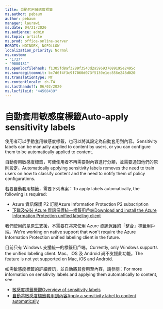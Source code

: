 ```yaml
---
title: 自動套用敏感度標籤
ms.author: pebaum
author: pebaum
manager: laurawi
ms.date: 04/21/2020
ms.audience: admin
ms.topic: article
ms.prod: office-online-server
ROBOTS: NOINDEX, NOFOLLOW
localization_priority: Normal
ms.custom:
- "1737"
- "9000181"
ms.openlocfilehash: f1305fd8af3289f3543d2a596937089195e2495c
ms.sourcegitcommit: bc7d6f4f3c9f7060d073f5130e1ec856e248d020
ms.translationtype: MT
ms.contentlocale: zh-TW
ms.lasthandoff: 06/02/2020
ms.locfileid: "44508439"
---
```

# <a name="auto-apply-sensitivity-labels"></a><span data-ttu-id="367c6-102">自動套用敏感度標籤</span><span class="sxs-lookup"><span data-stu-id="367c6-102">Auto-apply sensitivity labels</span></span>

<span data-ttu-id="367c6-103">使用者可以手動套用敏感度標籤，也可以將其設定為自動套用到內容。</span><span class="sxs-lookup"><span data-stu-id="367c6-103">Sensitivity labels can be manually applied to content by users, or you can configure them to be automatically applied to content.</span></span>

<span data-ttu-id="367c6-104">自動套用敏感度標籤，可使使用者不再需要對內容進行分類，並需要通知他們的原則設定。</span><span class="sxs-lookup"><span data-stu-id="367c6-104">Automatically applying sensitivity labels removes the need to train users on how to classify content and the need to notify them of policy configurations.</span></span>

<span data-ttu-id="367c6-105">若要自動套用標籤，需要下列專案：</span><span class="sxs-lookup"><span data-stu-id="367c6-105">To apply labels automatically, the following is required:</span></span>

- <span data-ttu-id="367c6-106">Azure 資訊保護 P2 訂閱</span><span class="sxs-lookup"><span data-stu-id="367c6-106">Azure Information Protection P2 subscription</span></span>
- [<span data-ttu-id="367c6-107">下載及安裝 Azure 資訊保護統一標籤用戶端</span><span class="sxs-lookup"><span data-stu-id="367c6-107">Download and install the Azure Information Protection unified labeling client</span></span>](https://docs.microsoft.com/azure/information-protection/rms-client/install-unifiedlabelingclient-app)

<span data-ttu-id="367c6-108">我們使用的是原生支援，不需要在將來使用 Azure 資訊保護的「整合」標籤用戶端。</span><span class="sxs-lookup"><span data-stu-id="367c6-108">We're working on native support that won't require the Azure Information Protection unified labeling client in the future.</span></span>

<span data-ttu-id="367c6-109">目前只有 Windows 支援統一的標籤用戶端。</span><span class="sxs-lookup"><span data-stu-id="367c6-109">Currently, only Windows supports the unified labeling client.</span></span>  <span data-ttu-id="367c6-110">Mac、iOS 及 Android 尚不支援此功能。</span><span class="sxs-lookup"><span data-stu-id="367c6-110">The feature is not yet supported on Mac, iOS and Android.</span></span>

<span data-ttu-id="367c6-111">如需敏感度標籤的詳細資訊，並自動將其套用至內容，請參閱：</span><span class="sxs-lookup"><span data-stu-id="367c6-111">For more information on sensitivity labels and applying them automatically to content,  see:</span></span>

- [<span data-ttu-id="367c6-112">敏感度標籤概觀</span><span class="sxs-lookup"><span data-stu-id="367c6-112">Overview of sensitivity labels</span></span>](https://docs.microsoft.com/microsoft-365/compliance/sensitivity-labels)
- [<span data-ttu-id="367c6-113">自動將敏感度標籤套用到內容</span><span class="sxs-lookup"><span data-stu-id="367c6-113">Apply a sensitivity label to content automatically</span></span>](https://docs.microsoft.com/office365/securitycompliance/apply_sensitivity_label_automatically)